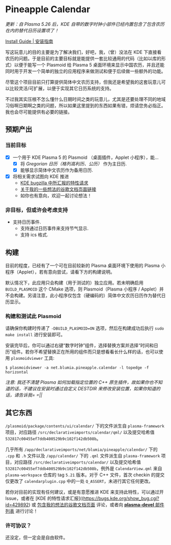 # Pineapple Calendar

*更新：自 Plasma 5.26 后，KDE 自带的数字时钟小部件已经内置包含了包含农历在内的替代日历设置项了！*

[Install Guide | 安装指南](https://github.com/BLumia/pineapple-calendar/wiki/%E5%AE%89%E8%A3%85%E6%8C%87%E5%8D%97)

写这玩意儿的目的主要是为了解决我们，好吧，我，（曾）没法在 KDE 下直接看农历的问题。于是目前的主要目标就是能提供一套比较通用的代码（比如以库的形式）以便于能写一个 Plasmoid 给 Plasma 5 桌面环境来显示中国农历，并且还能同时用于开发一个简单的独立的应用程序来做测试和便于后续做一些额外的功能。

尽管这个项目目前只打算提供简体中文农历支持，但我还是希望我的这套玩意儿可以比较灵活/可扩展，以便于实现其它日历系统的支持。

不过我其实压根不怎么懂什么日期时间之类的玩意儿，尤其是还要处理不同的地域习俗啊日期啊之类的问题，所以如果这里提到的东西如果有错，烦请您务必指正。我也会尽可能提供有必要的链接。

## 预期产出

### 当前目标

 - [x] 一个用于 KDE Plasma 5 的 Plasmoid （桌面插件，Applet 小程序），能...
   - [x] 将 *Gregorian 日历（格列高利历、公历）* 作为主日历.
   - [x] 能够显示简体中文农历作为备用日历.
 - [x] 将相关需求试图向 KDE 推进
   - [KDE bugzilla 中所汇报的特性请求](https://bugs.kde.org/show_bug.cgi?id=429892)
   - [关于我的一些想法的谷歌文档页面链接](https://docs.google.com/document/d/1iwEwwK9w34ZKOegb8xcecO4u2Pjgv2e7ifXMFKox62Q/edit?usp=sharing)
   - 如你也有意向，欢迎一起讨论想法！

### 非目标，但或许会考虑支持

 - 支持日历事件.
   - 支持通过日历事件来支持节气显示.
   - 支持 ics 格式.

## 构建

目前的程度，已经有了一个可在目前较新的 Plasma 桌面环境下使用的 Plasma 小程序（Applet），若有意向尝试，请看下方的构建说明。

默认情况下，此应用只会构建（用于测试的）独立应用。若未明确启用 `BUILD_PLASMOID` 这个 CMake 选项，则 Plasmoid（Plasma 小程序 / Applet）并不会构建。另请注意，此小程序仅包含（硬编码的）简体中文农历日历作为替代日历显示。

### 构建和测试此 Plasmoid

请确保你构建时传递了 `-DBUILD_PLASMOID=ON` 选项，然后在构建成功后执行 `sudo make install` 进行安装即可。

安装完毕后，你可以通过右键“数字时钟”组件，选择替换方案并选择“时间和日历”组件。若你不希望替换正在所用的组件而只是想看看长什么样的话，也可以使用 `plasmoidviewer` 工具:

``` shell
$ plasmoidviewer -a net.blumia.pineapple.calendar -l topedge -f horizontal
```

*注意: 我还不清楚 Plasma 如何加载指定位置的 C++ 原生插件，故如果你也不知道的话，不建议在安装时通过自定义 DESTDIR 来修改安装位置，如果你知道的话，请告诉我= =||*

## 其它东西

`/plasmoid/package/contents/ui/calendar/` 下的文件派生自 `plasma-framework` 项目，对应路径 `/src/declarativeimports/calendar/qml/` 以及提交哈希值 `532817c00455ef7ddb400529b9c102f142db508b`。

几乎所有 `/app/declarativeimports/net/blumia/pineapple/calendar/` 下的 `.cpp` 和 `.h` 文件以及 `/app/calendar/` 下的 `.qml` 文件派生自 `plasma-framework` 项目，对应路径 `/src/declarativeimports/calendar/` 以及提交哈希值 `532817c00455ef7ddb400529b9c102f142db508b`，例外是 `CalendarView.qml` 来自 `plasma-workspace` 仓库的 tag `5.21` 版本。对于 C++ 文件，首次 checkin 的提交仅更改了 `calendarplugin.cpp` 中的一处 `Q_ASSERT`，未进行其它任何更改。

若你对目前的实现有任何建议，或是有意愿推进 KDE 来支持此特性，可以通过开 Issue，或者在 [KDE 的特性请求汇报]((https://bugs.kde.org/show_bug.cgi?id=429892) 或 [包含我的想法的谷歌文档页面](https://docs.google.com/document/d/1iwEwwK9w34ZKOegb8xcecO4u2Pjgv2e7ifXMFKox62Q/edit?usp=sharing) 评论，或者向 [**plasma-devel** 邮件列表](https://mail.kde.org/mailman/listinfo/plasma-devel) 进行讨论！

### 许可协议？

还没定，但一定会是自由软件。
